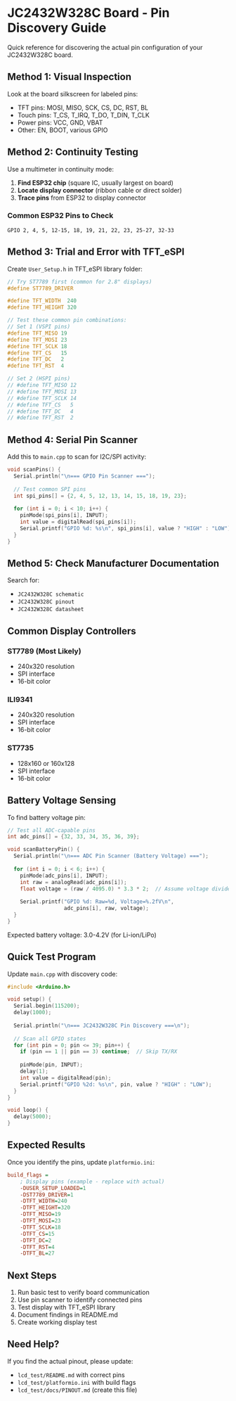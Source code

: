 # JC2432W328C Board - Pin Discovery Guide

Quick reference for discovering the actual pin configuration of your JC2432W328C board.

## Method 1: Visual Inspection

Look at the board silkscreen for labeled pins:
- TFT pins: MOSI, MISO, SCK, CS, DC, RST, BL
- Touch pins: T_CS, T_IRQ, T_DO, T_DIN, T_CLK
- Power pins: VCC, GND, VBAT
- Other: EN, BOOT, various GPIO

## Method 2: Continuity Testing

Use a multimeter in continuity mode:

1. **Find ESP32 chip** (square IC, usually largest on board)
2. **Locate display connector** (ribbon cable or direct solder)
3. **Trace pins** from ESP32 to display connector

### Common ESP32 Pins to Check
```
GPIO 2, 4, 5, 12-15, 18, 19, 21, 22, 23, 25-27, 32-33
```

## Method 3: Trial and Error with TFT_eSPI

Create `User_Setup.h` in TFT_eSPI library folder:

```cpp
// Try ST7789 first (common for 2.8" displays)
#define ST7789_DRIVER

#define TFT_WIDTH  240
#define TFT_HEIGHT 320

// Test these common pin combinations:
// Set 1 (VSPI pins)
#define TFT_MISO 19
#define TFT_MOSI 23
#define TFT_SCLK 18
#define TFT_CS   15
#define TFT_DC   2
#define TFT_RST  4

// Set 2 (HSPI pins)
// #define TFT_MISO 12
// #define TFT_MOSI 13
// #define TFT_SCLK 14
// #define TFT_CS   5
// #define TFT_DC   4
// #define TFT_RST  2
```

## Method 4: Serial Pin Scanner

Add this to `main.cpp` to scan for I2C/SPI activity:

```cpp
void scanPins() {
  Serial.println("\n=== GPIO Pin Scanner ===");
  
  // Test common SPI pins
  int spi_pins[] = {2, 4, 5, 12, 13, 14, 15, 18, 19, 23};
  
  for (int i = 0; i < 10; i++) {
    pinMode(spi_pins[i], INPUT);
    int value = digitalRead(spi_pins[i]);
    Serial.printf("GPIO %d: %s\n", spi_pins[i], value ? "HIGH" : "LOW");
  }
}
```

## Method 5: Check Manufacturer Documentation

Search for:
- `JC2432W328C schematic`
- `JC2432W328C pinout`
- `JC2432W328C datasheet`

## Common Display Controllers

### ST7789 (Most Likely)
- 240x320 resolution
- SPI interface
- 16-bit color

### ILI9341
- 240x320 resolution
- SPI interface
- 16-bit color

### ST7735
- 128x160 or 160x128
- SPI interface
- 16-bit color

## Battery Voltage Sensing

To find battery voltage pin:

```cpp
// Test all ADC-capable pins
int adc_pins[] = {32, 33, 34, 35, 36, 39};

void scanBatteryPin() {
  Serial.println("\n=== ADC Pin Scanner (Battery Voltage) ===");
  
  for (int i = 0; i < 6; i++) {
    pinMode(adc_pins[i], INPUT);
    int raw = analogRead(adc_pins[i]);
    float voltage = (raw / 4095.0) * 3.3 * 2;  // Assume voltage divider
    
    Serial.printf("GPIO %d: Raw=%d, Voltage=%.2fV\n", 
                  adc_pins[i], raw, voltage);
  }
}
```

Expected battery voltage: 3.0-4.2V (for Li-ion/LiPo)

## Quick Test Program

Update `main.cpp` with discovery code:

```cpp
#include <Arduino.h>

void setup() {
  Serial.begin(115200);
  delay(1000);
  
  Serial.println("\n=== JC2432W328C Pin Discovery ===\n");
  
  // Scan all GPIO states
  for (int pin = 0; pin <= 39; pin++) {
    if (pin == 1 || pin == 3) continue;  // Skip TX/RX
    
    pinMode(pin, INPUT);
    delay(1);
    int value = digitalRead(pin);
    Serial.printf("GPIO %2d: %s\n", pin, value ? "HIGH" : "LOW");
  }
}

void loop() {
  delay(5000);
}
```

## Expected Results

Once you identify the pins, update `platformio.ini`:

```ini
build_flags = 
    ; Display pins (example - replace with actual)
    -DUSER_SETUP_LOADED=1
    -DST7789_DRIVER=1
    -DTFT_WIDTH=240
    -DTFT_HEIGHT=320
    -DTFT_MISO=19
    -DTFT_MOSI=23
    -DTFT_SCLK=18
    -DTFT_CS=15
    -DTFT_DC=2
    -DTFT_RST=4
    -DTFT_BL=27
```

## Next Steps

1. Run basic test to verify board communication
2. Use pin scanner to identify connected pins
3. Test display with TFT_eSPI library
4. Document findings in README.md
5. Create working display test

## Need Help?

If you find the actual pinout, please update:
- `lcd_test/README.md` with correct pins
- `lcd_test/platformio.ini` with build flags
- `lcd_test/docs/PINOUT.md` (create this file)

